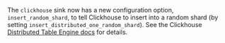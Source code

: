The `clickhouse` sink now has a new configuration option, `insert_random_shard`, to tell Clickhouse to insert into a random shard (by setting `insert_distributed_one_random_shard`). See the Clickhouse [Distributed Table Engine docs](https://clickhouse.com/docs/en/engines/table-engines/special/distributed) for details.